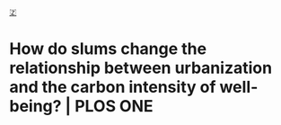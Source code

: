 [🇿](zotero://select/library/items/NVL7MTUP)


# How do slums change the relationship between urbanization and the carbon intensity of well-being? | PLOS ONE

